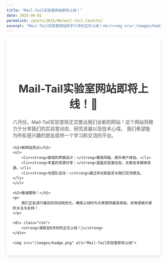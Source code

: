 ```yaml
---
title: "Mail-Tail实验室网站即将上线！"
date: 2025-06-01
permalink: /posts/2025/06/mail-tail-launch1/
excerpt: "Mail-Tail实验室网站将于六月份正式上线！<br/><img src='/images/badge.png'>"
---
```


<style>
    /* 只针对大标题的样式调整 */
    h1 {
        margin-top: 120px; /* 增加顶部间距，避免被遮挡 */
        color: #333;
        text-align: center;
        font-size: 2.5em;
    }

    /* 容器保持默认样式 */
    .container {
        max-width: 800px;
        margin: 0 auto;
        padding: 20px;
        background: #ffffff;
        box-shadow: 0 4px 10px rgba(0, 0, 0, 0.1);
        border-radius: 8px;
    }

    /* 其他元素保持默认样式 */
    h2 {
        color: #444;
        font-size: 1.8em;
        border-bottom: 2px solid #ddd;
        margin-bottom: 15px;
        padding-bottom: 5px;
    }

    p {
        color: #555;
        font-size: 1.1em;
        margin-bottom: 20px;
    }

    ul {
        list-style-type: disc;
        margin-left: 20px;
        margin-bottom: 20px;
    }

    img {
        display: block;
        margin: 30px auto;
        max-width: 100%; /* 自适应图片宽度 */
        height: auto;
    }

    .cta {
        text-align: center;
        margin-top: 30px;
    }

    .cta strong {
        font-size: 1.2em;
        color: #e91e63;
    }
</style>

<div class="container">
    <h1>Mail-Tail实验室网站即将上线！🎉</h1>
    <p>
        六月份，Mail-Tail实验室将正式推出我们全新的网站！这个网站将致力于分享我们的实验室动态、研究进展以及技术心得。
        我们希望能为所有感兴趣的朋友提供一个学习和交流的平台。
    </p>

    <h2>新网站亮点</h2>
    <ul>
        <li><strong>直观的界面设计：</strong>极简风格，提升用户体验。</li>
        <li><strong>丰富的资源分享：</strong>涵盖实验室动态、文章及多媒体资源。</li>
        <li><strong>与团队互动：</strong>通过评论和留言与我们交流想法。</li>
    </ul>

    <h2>敬请期待！</h2>
    <p>
        我们正在进行最后的测试和优化，确保上线时为大家提供最佳体验。非常感谢大家的关注与支持！
    </p>

    <div class="cta">
        <strong>请锁定6月份的正式上线！🚀</strong>
    </div>

    <img src="/images/badge.png" alt="Mail-Tail实验室即将上线">
</div>